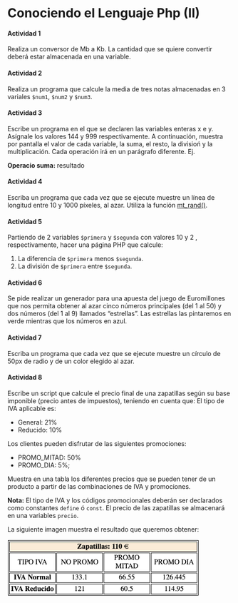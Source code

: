 # Conociendo el Lenguaje Php (II)

#### Actividad 1

Realiza un conversor de Mb a Kb. La cantidad que se quiere convertir deberá estar almacenada en una variable.

#### Actividad 2

Realiza un programa que calcule la media de tres notas almacenadas en 3 variales `$num1`, `$num2` y `$num3`.

#### Actividad 3

Escribe un programa en el que se declaren las variables enteras x e y. Asígnale los valores 144 y 999 respectivamente.
A continuación, muestra por pantalla el valor de cada variable, la suma, el resto, la divisioń y la multiplicación.
Cada operación irá en un parágrafo diferente. Ej. <p><strong>Operacio suma: </strong> resultado </p>
 
#### Actividad 4

Escriba un programa que cada vez que se ejecute muestre un línea de longitud entre 10 y 1000 píxeles, al azar.
Utiliza la función [mt_rand()](https://www.php.net/manual/es/function.mt-rand.php).

#### Actividad 5

Partiendo de 2 variables `$primera` y `$segunda` con valores 10 y 2 , respectivamente, hacer una página PHP que calcule:
1. La diferencia de `$primera` menos `$segunda`.
2. La división de `$primera` entre `$segunda`.

#### Actividad 6

Se pide realizar un generador para una apuesta del juego de Euromillones que nos permita obtener al azar cinco números
principales (del 1 al 50) y dos números (del 1 al 9) llamados “estrellas”.
Las estrellas las pintaremos en verde mientras que los números en azul.

#### Actividad 7

Escriba un programa que cada vez que se ejecute muestre un círculo de 50px de radio y de un color elegido al azar.

#### Actividad 8

Escribe un script que calcule el precio final de una zapatillas según su base imponible (precio antes de impuestos), teniendo en cuenta que:
 El tipo de IVA aplicable es: 
 - General: 21%
 - Reducido: 10%
 
 Los clientes pueden disfrutar de las siguientes promociones:
 - PROMO_MITAD: 50%
 - PROMO_DIA: 5%;
 
 Muestra en una tabla los diferentes precios que se pueden tener de un producto a partir de las combinaciones de IVA y promociones.

**Nota:** El tipo de IVA y los códigos promocionales deberán ser declarados como constantes `define` ó `const`.
El precio de las zapatillas se almacenará en una variables `precio`.

La siguiente imagen muestra el resultado que queremos obtener:

![Drag Actividad8](assets/images/actividad8.png)
